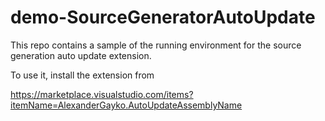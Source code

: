 # demo-SourceGeneratorAutoUpdate
This repo contains a sample of the running environment for the source generation auto update extension.

To use it, install the extension from

https://marketplace.visualstudio.com/items?itemName=AlexanderGayko.AutoUpdateAssemblyName